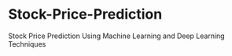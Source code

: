 # Stock-Price-Prediction
Stock Price Prediction Using Machine Learning and Deep Learning Techniques
